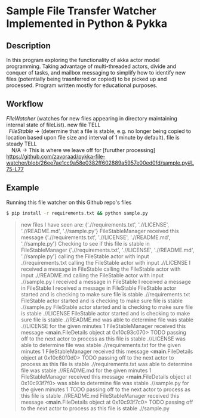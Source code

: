 # Sample File Transfer Watcher Implemented in Python & Pykka

## Description
In this program exploring the functionality of akka actor model programming. Taking advantage of multi-threaded actors, divide and conquer of tasks, and mailbox messaging to simplify how to identify new files (potentially being trasnferred or copied) to be picked up and processed. Program written mostly for educational purposes. 

## Workflow 
*FileWatcher* (watches for new files appearing in directory maintaining internal state of fileList). new file TELL <br/>
&ensp;*FileStable* -> (determine that a file is stable, e.g. no longer being copied to location based upon file size and interval of 1 minute by default). file is steady TELL<br/>
&ensp;&ensp;N/A -> This is where we leave off for [furuther processing] https://github.com/zavoraad/pykka-file-watcher/blob/26ee7ae1cc9a58e0382ff602889a5957e00ed0fd/sample.py#L75-L77

## Example
Running this file watcher on this Github repo's files
```bash
$ pip install -r requirements.txt && python sample.py 
```
> new files I have seen are: {'.//requirements.txt', './/LICENSE', './/README.md', './/sample.py'}
> FileStableManager received this message {'.//requirements.txt', './/LICENSE', './/README.md', './/sample.py'}
> Checking to see if this file is stable in FileStableManager {'.//requirements.txt', './/LICENSE', './/README.md', './/sample.py'}
> calling the FileStable actor with input .//requirements.txt
> calling the FileStable actor with input .//LICENSE
> I received a message in FileStable
> calling the FileStable actor with input .//README.md
> calling the FileStable actor with input .//sample.py
> I received a message in FileStable
> I received a message in FileStable
> I received a message in FileStable
> FileStable actor started and is checking to make sure file is stable .//requirements.txt
> FileStable actor started and is checking to make sure file is stable .//sample.py
> FileStable actor started and is checking to make sure file is stable .//LICENSE
> FileStable actor started and is checking to make sure file is stable .//README.md
> was able to determine file was stable .//LICENSE for the given minutes 1
> FileStableManager received this message <__main__.FileDetails object at 0x10c93c070>
> TODO passing off to the next actor to process as this file is stable .//LICENSE
> was able to determine file was stable .//requirements.txt for the given minutes 1
> FileStableManager received this message <__main__.FileDetails object at 0x10c80f0d0>
> TODO passing off to the next actor to process as this file is stable .//requirements.txt
> was able to determine file was stable .//README.md for the given minutes 1
> FileStableManager received this message <__main__.FileDetails object at 0x10c93f7f0>
> was able to determine file was stable .//sample.py for the given minutes 1
> TODO passing off to the next actor to process as this file is stable .//README.md
> FileStableManager received this message <__main__.FileDetails object at 0x10c93f7c0>
> TODO passing off to the next actor to process as this file is stable .//sample.py
